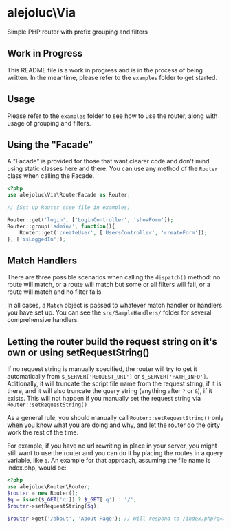 # alejoluc\Via

Simple PHP router with prefix grouping and filters

## Work in Progress

This README file is a work in progress and is in the process of being written. In the meantime, please refer to the `examples` folder to get started.

## Usage

Please refer to the `examples` folder to see how to use the router, along with usage of grouping and filters.

## Using the "Facade"

A "Facade" is provided for those that want clearer code and don't mind using static classes here and there. You can use any method of the `Router` class when calling the Facade.

```php
<?php
use alejoluc\Via\RouterFacade as Router;

// [Set up Router (see file in examples) 

Router::get('login', ['LoginController', 'showForm']);
Router::group('admin/', function(){
    Router::get('createUser', ['UsersController', 'createForm']);
}, ['isLoggedIn']);
```

## Match Handlers

There are three possible scenarios when calling the `dispatch()` method: no route will match, or a route will match but some or all filters will fail, or a route will match and no filter fails.

In all cases, a `Match` object is passed to whatever match handler or handlers you have set up. You can see the `src/SampleHandlers/` folder for several comprehensive handlers.

## Letting the router build the request string on it's own or using setRequestString()

If no request string is manually specified, the router will try to get it automatically from `$_SERVER['REQUEST_URI']` or `$_SERVER['PATH_INFO']`. Aditionally, it will truncate the script file name from the request string, if it is there, and it will also truncate the query string (anything after `?` or `&`), if it exists. This will not happen if you manually set the request string via `Router::setRequestString()`

As a general rule, you should manually call `Router::setRequestString()` only when you know what you are doing and why, and let the router do the dirty work the rest of the time.

For example, if you have no url rewriting in place in your server, you might still want to use the router and you can do it by placing the routes in a query variable, like `q`. An example for that approach, assuming the file name is index.php, would be:

```php
<?php
use alejoluc\Router\Router;
$router = new Router();
$q = isset($_GET['q']) ? $_GET['q'] : '/';
$router->setRequestString($q);

$router->get('/about', 'About Page'); // Will respond to /index.php?q=/about 
```